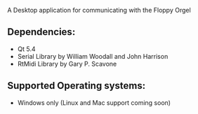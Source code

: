 A Desktop application for communicating with the Floppy Orgel

Dependencies:
-------------
- Qt 5.4
- Serial Library by William Woodall and John Harrison
- RtMidi Library by Gary P. Scavone

Supported Operating systems:
----------------------------
- Windows only (Linux and Mac support coming soon)
